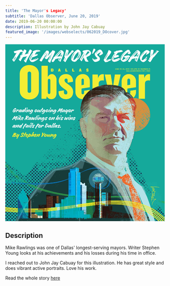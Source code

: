 ```yaml
---
title: 'The Mayor's Legacy'
subtitle: 'Dallas Observer, June 20, 2019'
date: 2019-06-20 00:00:00
description: Illustration by John Jay Cabuay
featured_image: '/images/webselects/062019_DOcover.jpg'
---
```


![](/images/webselects/062019_DOcover.jpg)

## Description

Mike Rawlings was one of Dallas' longest-serving mayors. Writer Stephen Young looks at his achievements and his losses during his time in office. 

I reached out to John Jay Cabuay for this illustration. He has great style and does vibrant active portraits. Love his work.

Read the whole story [here](https://www.dallasobserver.com/news/grading-mike-rawlings-as-dallas-mayor-11687975)